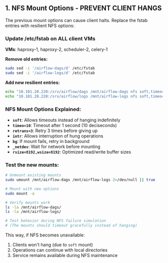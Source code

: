 

## **1. NFS Mount Options - PREVENT CLIENT HANGS**

The previous mount options can cause client halts. Replace the fstab entries with resilient NFS options:

### **Update /etc/fstab on ALL client VMs**
**VMs**: haproxy-1, haproxy-2, scheduler-2, celery-1

**Remove old entries:**
```bash
sudo sed -i '/airflow-dags/d' /etc/fstab
sudo sed -i '/airflow-logs/d' /etc/fstab
```

**Add new resilient entries:**
```bash
echo "10.101.20.220:/srv/airflow/dags /mnt/airflow-dags nfs soft,timeo=10,retrans=3,intr,bg,_netdev,rsize=8192,wsize=8192 0 0" | sudo tee -a /etc/fstab
echo "10.101.20.220:/srv/airflow/logs /mnt/airflow-logs nfs soft,timeo=10,retrans=3,intr,bg,_netdev,rsize=8192,wsize=8192 0 0" | sudo tee -a /etc/fstab
```

### **NFS Mount Options Explained:**
- **`soft`**: Allows timeouts instead of hanging indefinitely
- **`timeo=10`**: Timeout after 1 second (10 deciseconds)
- **`retrans=3`**: Retry 3 times before giving up
- **`intr`**: Allows interruption of hung operations
- **`bg`**: If mount fails, retry in background
- **`_netdev`**: Wait for network before mounting
- **`rsize=8192,wsize=8192`**: Optimized read/write buffer sizes

### **Test the new mounts:**
```bash
# Unmount existing mounts
sudo umount /mnt/airflow-dags /mnt/airflow-logs 2>/dev/null || true

# Mount with new options
sudo mount -a

# Verify mounts work
ls -la /mnt/airflow-dags/
ls -la /mnt/airflow-logs/

# Test behavior during NFS failure simulation
# (The mounts should timeout gracefully instead of hanging)
```


This way, if NFS becomes unavailable:
1. Clients won't hang (due to `soft` mount)
2. Operations can continue with local directories
3. Service remains available during NFS maintenance
